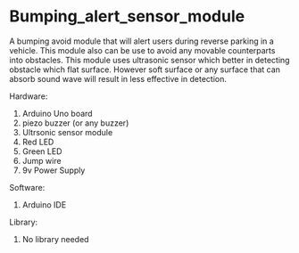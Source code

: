 # Bumping_alert_sensor_module

A bumping avoid module that will alert users during reverse parking in a vehicle. This module also can be use to avoid any movable counterparts into obstacles. This module uses ultrasonic sensor which better in detecting obstacle which flat surface. However soft surface or any surface that can absorb sound wave will result in less effective in detection.

Hardware: 
1. Arduino Uno board
2. piezo buzzer (or any buzzer)
3. Ultrsonic sensor module
4. Red LED
5. Green LED
6. Jump wire
7. 9v Power Supply

Software:
1. Arduino IDE

Library:
1. No library needed

